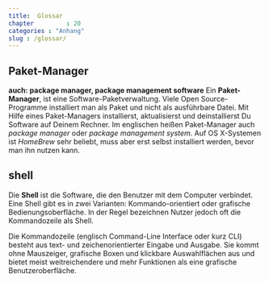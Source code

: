 ```yaml
---
title:  Glossar
chapter         : 20
categories : "Anhang"
slug : /glossar/
---
```

## Paket-Manager

**auch: package manager, package management software** Ein
**Paket-Manager**, ist eine Software-Paketverwaltung. Viele Open
Source-Programme installiert man als Paket und nicht als ausführbare
Datei. Mit Hilfe eines Paket-Managers installierst, aktualisierst und
deinstallierst Du Software auf Deinem Rechner. Im englischen heißen
Paket-Manager auch *package manager* oder *package management system*.
Auf OS X-Systemen ist *HomeBrew* sehr beliebt, muss aber erst selbst
installiert werden, bevor man ihn nutzen kann.

## shell

Die **Shell** ist die Software, die den Benutzer mit dem Computer
verbindet. Eine Shell gibt es in zwei Varianten: Kommando-orientiert
oder grafische Bedienungsoberfläche. In der Regel bezeichnen Nutzer
jedoch oft die Kommandozeile als Shell.

Die Kommandozeile (englisch Command-Line Interface oder kurz CLI)
besteht aus text- und zeichenorientierter Eingabe und Ausgabe. Sie kommt
ohne Mauszeiger, grafische Boxen und klickbare Auswahlflächen aus und
bietet meist weitreichendere und mehr Funktionen als eine grafische
Benutzeroberfläche.
